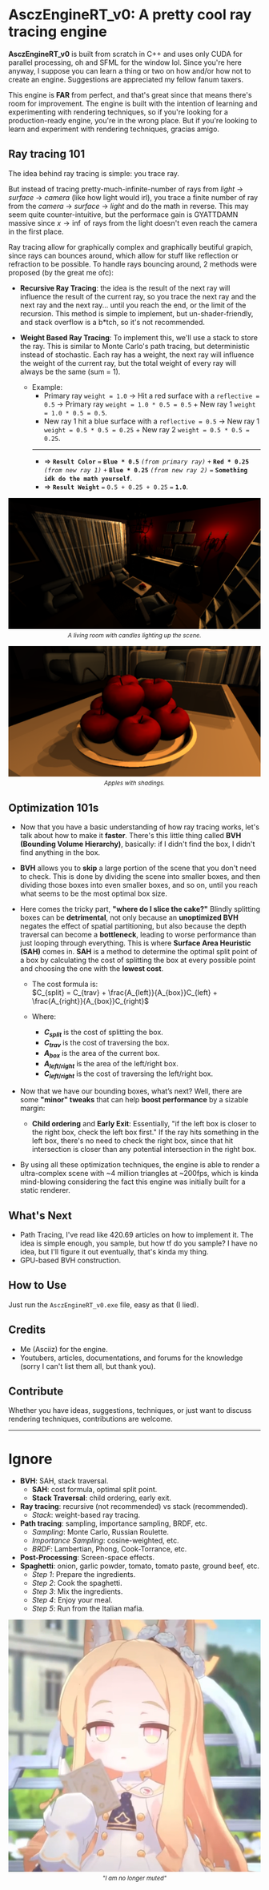 # AsczEngineRT_v0: A pretty cool ray tracing engine

**AsczEngineRT_v0** is built from scratch in C++ and uses only CUDA for parallel processing, oh and SFML for the window lol. Since you're here anyway, I suppose you can learn a thing or two on how and/or how not to create an engine. Suggestions are appreciated my fellow fanum taxers.

This engine is **FAR** from perfect, and that's great since that means there's room for improvement. The engine is built with the intention of learning and experimenting with rendering techniques, so if you're looking for a production-ready engine, you're in the wrong place. But if you're looking to learn and experiment with rendering techniques, gracias amigo.

## Ray tracing 101

The idea behind ray tracing is simple: you trace ray.

But instead of tracing pretty-much-infinite-number of rays from *light* $\rightarrow$ *surface* $\rightarrow$ *camera* (like how light would irl), you trace a finite number of ray from the *camera* $\rightarrow$ *surface* $\rightarrow$ *light* and do the math in reverse. This may seem quite counter-intuitive, but the performace gain is GYATTDAMN massive since $x\rightarrow\inf$ of rays from the light doesn't even reach the camera in the first place.

Ray tracing allow for graphically complex and graphically beutiful grapich, since rays can bounces around, which allow for stuff like reflection or refraction to be possible. To handle rays bouncing around, 2 methods were proposed (by the great me ofc):

- **Recursive Ray Tracing**: the idea is the result of the next ray will influence the result of the current ray, so you trace the next ray and the next ray and the next ray... until you reach the end, or the limit of the recursion. This method is simple to implement, but un-shader-friendly, and stack overflow is a b*tch, so it's not recommended.

- **Weight Based Ray Tracing**: To implement this, we'll use a stack to store the ray. This is similar to Monte Carlo's path tracing, but deterministic instead of stochastic. Each ray has a weight, the next ray will influence the weight of the current ray, but the total weight of every ray will always be the same (sum = 1).
  - Example: 
    - Primary ray `weight = 1.0` $\rightarrow$ Hit a red surface with a `reflective = 0.5` $\rightarrow$ Primary ray `weight = 1.0 * 0.5 = 0.5` + New ray 1 `weight = 1.0 * 0.5 = 0.5`.
    - New ray 1 hit a blue surface with a `reflective = 0.5` $\rightarrow$ New ray 1 `weight = 0.5 * 0.5 = 0.25` + New ray 2 `weight = 0.5 * 0.5 = 0.25`.
    - --- 
    - $\Rightarrow$ **`Result Color`** `=` **`Blue * 0.5`** *`(from primary ray)`* `+` **`Red * 0.25`** *`(from new ray 1)`* `+` **`Blue * 0.25`** *`(from new ray 2)`* `=` **`Something idk do the math yourself`**.
    - $\Rightarrow$ **`Result Weight`** `=` `0.5 + 0.25 + 0.25` `=` **`1.0`**.

<p align="center">
  <img src="assets/Demo1.png" alt="Demo Image"/>
  <small><i>A living room with candles lighting up the scene.</i></small>
</p>

<p align="center">
  <img src="assets/Demo2.png" alt="Demo Image"/>
  <small><i>Apples with shadings.</i></small>
</p>

## Optimization 101s

- Now that you have a basic understanding of how ray tracing works, let's talk about how to make it **faster**. There's this little thing called **BVH (Bounding Volume Hierarchy)**, basically: if I didn't find the box, I didn't find anything in the box.

- **BVH** allows you to **skip** a large portion of the scene that you don't need to check. This is done by dividing the scene into smaller boxes, and then dividing those boxes into even smaller boxes, and so on, until you reach what seems to be the most optimal box size.

- Here comes the tricky part, **"where do I slice the cake?"** Blindly splitting boxes can be **detrimental**, not only because an **unoptimized BVH** negates the effect of spatial partitioning, but also because the depth traversal can become a **bottleneck**, leading to worse performance than just looping through everything. This is where **Surface Area Heuristic (SAH)** comes in. **SAH** is a method to determine the optimal split point of a box by calculating the cost of splitting the box at every possible point and choosing the one with the **lowest cost**.

  - The cost formula is:  
  $C_{split} = C_{trav} + \frac{A_{left}}{A_{box}}C_{left} + \frac{A_{right}}{A_{box}}C_{right}$
  
  - Where:
    - **$C_{split}$** is the cost of splitting the box.
    - **$C_{trav}$** is the cost of traversing the box.
    - **$A_{box}$** is the area of the current box.
    - **$A_{left/right}$** is the area of the left/right box.
    - **$C_{left/right}$** is the cost of traversing the left/right box.

- Now that we have our bounding boxes, what’s next? Well, there are some **"minor" tweaks** that can help **boost performance** by a sizable margin:
  - **Child ordering** and **Early Exit**: Essentially, "if the left box is closer to the right box, check the left box first." If the ray hits something in the left box, there's no need to check the right box, since that hit intersection is closer than any potential intersection in the right box.

- By using all these optimization techniques, the engine is able to render a ultra-complex scene with ~4 million triangles at ~200fps, which is kinda mind-blowing considering the fact this engine was initially built for a static renderer.

## What's Next

- Path Tracing, I've read like 420.69 articles on how to implement it. The idea is simple enough, you sample, but how tf do you sample? I have no idea, but I'll figure it out eventually, that's kinda my thing.
- GPU-based BVH construction.

## How to Use

Just run the `AsczEngineRT_v0.exe` file, easy as that (I lied).

## Credits

- Me (Asciiz) for the engine.
- Youtubers, articles, documentations, and forums for the knowledge (sorry I can't list them all, but thank you).

## Contribute

Whether you have ideas, suggestions, techniques, or just want to discuss rendering techniques, contributions are welcome.

---

# Ignore

- **BVH**: SAH, stack traversal.
  - **SAH**: cost formula, optimal split point.
  - **Stack Traversal**: child ordering, early exit.
- **Ray tracing**: recursive (not recommended) vs stack (recommended).
  - *Stack*: weight-based ray tracing.
- **Path tracing**: sampling, importance sampling, BRDF, etc.
  - *Sampling*: Monte Carlo, Russian Roulette.
  - *Importance Sampling*: cosine-weighted, etc.
  - *BRDF*: Lambertian, Phong, Cook-Torrance, etc.
- **Post-Processing**: Screen-space effects.
- **Spaghetti**: onion, garlic powder, tomato, tomato paste, ground beef, etc.
  - *Step 1*: Prepare the ingredients.
  - *Step 2*: Cook the spaghetti.
  - *Step 3*: Mix the ingredients.
  - *Step 4*: Enjoy your meal.
  - *Step 5*: Run from the Italian mafia.

<p align="center">
  <img src="assets/Textures/Seia.png" alt="Demo Image" />
  <small><i>"I am no longer muted"</i></small>
</p>